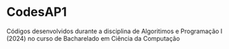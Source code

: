 # CodesAP1
Códigos desenvolvidos durante a disciplina de Algoritimos e Programação I (2024) no curso de Bacharelado em Ciência da Computação
